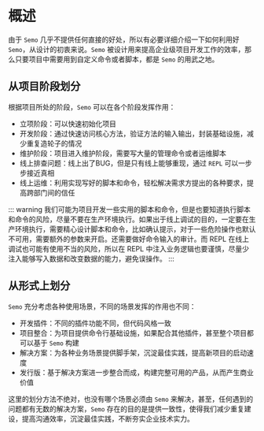 # 概述

由于 `Semo` 几乎不提供任何直接的好处，所以有必要详细介绍一下如何利用好 `Semo`，从设计的初衷来说。`Semo` 被设计用来提高企业级项目开发工作的效率，那么只要项目中需要用到自定义命令或者脚本，都是 `Semo` 的用武之地。

## 从项目阶段划分

根据项目所处的阶段，`Semo` 可以在各个阶段发挥作用：

- 立项阶段：可以快速初始化项目
- 开发阶段：通过快速访问核心方法，验证方法的输入输出，封装基础设施，减少重复造轮子的情况
- 维护阶段：项目进入维护阶段，需要写大量的管理命令或者运维脚本
- 线上排查问题：线上出了BUG，但是只有线上能够重现，通过 `REPL` 可以一步步接近真相
- 线上运维：利用实现写好的脚本和命令，轻松解决需求方提出的各种要求，提高跨部门间的信任

::: warning
我们可能为项目开发一些实用的脚本和命令，但是也要知道执行脚本和命令的风险，尽量不要在生产环境执行。如果出于线上调试的目的，一定要在生产环境执行，需要精心设计脚本和命令，比如确认提示，对于一些危险操作也默认不可用，需要额外的参数来开启。还需要做好命令输入的审计。而 REPL 在线上调试也可能有使用不当的风险，所以在 REPL 中注入业务逻辑也要谨慎，尽量少注入能够写入数据和改变数据的能力，避免误操作。
:::

## 从形式上划分

`Semo` 充分考虑各种使用场景，不同的场景发挥的作用也不同：

- 开发插件：不同的插件功能不同，但代码风格一致
- 项目整合：为项目提供命令行基础设施，如果配合其他插件，甚至整个项目都可以基于 `Semo` 构建
- 解决方案：为各种业务场景提供脚手架，沉淀最佳实践，提高新项目的启动速度
- 发行版：基于解决方案进一步整合而成，构建完整可用的产品，从而产生商业价值

这里的划分方法不绝对，也没有哪个场景必须由 `Semo` 来解决，甚至，任何遇到的问题都有无数的解决方案，`Semo` 存在的目的是提供一致性，使得我们减少重复建设，提高沟通效率，沉淀最佳实践，不断夯实企业技术实力。
